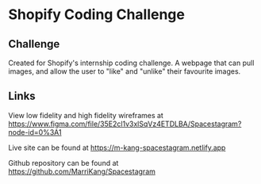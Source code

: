 # Shopify Coding Challenge

## Challenge
Created for Shopify's internship coding challenge.
A webpage that can pull images, and allow the user to "like" and "unlike" their favourite images.

## Links
View low fidelity and high fidelity wireframes at https://www.figma.com/file/35E2cl1v3xlSqVz4ETDLBA/Spacestagram?node-id=0%3A1

Live site can be found at https://m-kang-spacestagram.netlify.app

Github repository can be found at https://github.com/MarriKang/Spacestagram